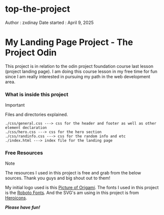 # top-the-project

Author : zxdinay
Date started : April 9, 2025

# My Landing Page Project - The Project Odin

This project is in relation to the odin project foundation course last lesson (project landing page). I am doing this course lesson in my free time for fun since I am really interested in pursuing my path in the web development area.

### What is inside this project

> [!IMPORTANT]
> Files and directories explained.

```
./css/general.css ---> css for the header and footer as well as other element declaration
./css/hero.css ---> css for the hero section
./css/randinfo.css ---> css for the random info and etc
./index.html ---> index file for the landing page
```

### Free Resources

> [!NOTE]
> The resources I used in this project is free and grab from the below sources. Thank you guys and big shout out to them!

My initial logo used is this [Picture of Origami](https://pixabay.com/vectors/logo-origami-bird-flying-blue-1913689).
The fonts I used in this project is the [Roboto Fonts](ttps://fonts.google.com/selection?query=Roboto).
And the SVG's am using in this project is from [Heroicons](https://heroicons.com/solid).

**_Please have fun!_**
